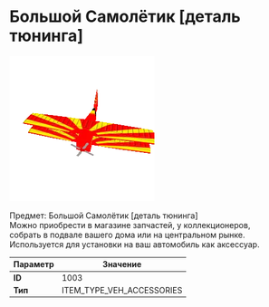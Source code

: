 # Большой Самолётик [деталь тюнинга]

![Item Image](../img/1003.webp?raw=true)

Предмет: Большой Самолётик [деталь тюнинга]<br>Можно приобрести в магазине запчастей, у коллекционеров,<br>собрать в подвале вашего дома или на центральном рынке.<br>Используется для установки на ваш автомобиль как аксессуар.


| Параметр | Значение |
|----------|----------|
| **ID** | 1003 |
| **Тип** | ITEM_TYPE_VEH_ACCESSORIES |

